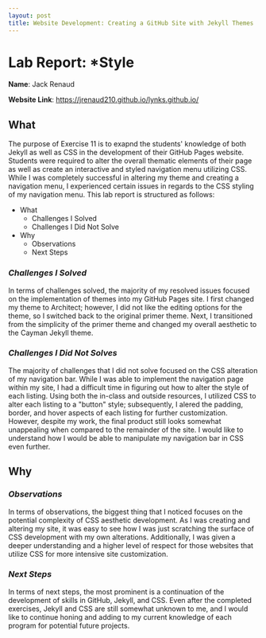 ```yaml
---
layout: post
title: Website Development: Creating a GitHub Site with Jekyll Themes
---
```

# Lab Report: ***Style**
**Name**: Jack Renaud

**Website Link**: https://jrenaud210.github.io/lynks.github.io/

## **What**
The purpose of Exercise 11 is to exapnd the students' knowledge of both Jekyll as well as CSS in the development of their GitHub Pages website. Students were required to alter the overall thematic elements of their page as well as create an interactive and styled navigation menu utilizing CSS. While I was completely successful in altering my theme and creating a navigation menu, I experienced certain issues in regards to the CSS styling of my navigation menu. This lab report is structured as follows:
* What
  * Challenges I Solved
  * Challenges I Did Not Solve
*  Why
   *  Observations
   *  Next Steps

### *Challenges I Solved*
In terms of challenges solved, the majority of my resolved issues focused on the implementation of themes into my GitHub Pages site. I first changed my theme to Architect; however, I did not like the editing options for the theme, so I switched back to the original primer theme. Next, I transitioned from the simplicity of the primer theme and changed my overall aesthetic to the Cayman Jekyll theme. 

### *Challenges I Did Not Solves*
The majority of challenges that I did not solve focused on the CSS alteration of my navigation bar. While I was able to implement the navigation page within my site, I had a difficult time in figuring out how to alter the style of each listing. Using both the in-class and outside resources, I utilized CSS to alter each listing to a "button" style; subsequently, I alered the padding, border, and hover aspects of each listing for further customization. However, despite my work, the final product still looks somewhat unappealing when compared to the remainder of the site. I would like to understand how I would be able to manipulate my navigation bar in CSS even further. 

## **Why**

### *Observations*
In terms of observations, the biggest thing that I noticed focuses on the potential complexity of CSS aesthetic development. As I was creating and altering my site, it was easy to see how I was just scratching the surface of CSS development with my own alterations. Additionally, I was given a deeper understanding and a higher level of respect for those websites that utilize CSS for more intensive site customization. 

### *Next Steps*

In terms of next steps, the most prominent is a continuation of the development of skills in GitHub, Jekyll, and CSS. Even after the completed exercises, Jekyll and CSS are still somewhat unknown to me, and I would like to continue honing and adding to my current knowledge of each program for potential future projects. 

